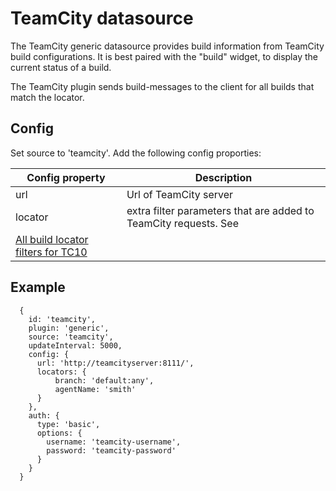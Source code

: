 TeamCity datasource
====
The TeamCity generic datasource provides build information from TeamCity build configurations. It is best paired with the "build" widget, to display the current status of a build.

The TeamCity plugin sends build-messages to the client for all builds that match the locator. 

## Config
Set source to 'teamcity'. Add the following config proporties:

| Config property | Description |
|--------|-------------|
|url|Url of TeamCity server|
|locator|extra filter parameters that are added to TeamCity requests. See 
[All build locator filters for TC10](https://confluence.jetbrains.com/display/TCD10/REST+API#RESTAPI-BuildLocator)|

## Example
```
  {
    id: 'teamcity',
    plugin: 'generic',
    source: 'teamcity',
    updateInterval: 5000,
    config: {
      url: 'http://teamcityserver:8111/',
      locators: {
          branch: 'default:any',
          agentName: 'smith'
      } 
    },
    auth: {
      type: 'basic',
      options: {
        username: 'teamcity-username',
        password: 'teamcity-password'
      }
    }    
  }
```